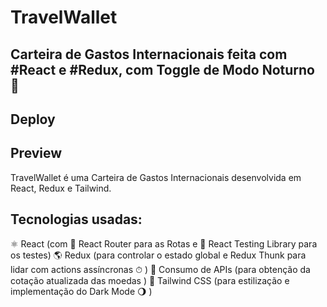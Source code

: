 # TravelWallet

## Carteira de Gastos Internacionais feita com #React e #Redux, com Toggle de Modo Noturno 🌛

## Deploy

## Preview

TravelWallet é uma Carteira de Gastos Internacionais desenvolvida em React, Redux e Tailwind.

## Tecnologias usadas:
⚛ React (com 🔀 React Router para as Rotas e 🔬 React Testing Library para os testes)
🌎 Redux (para controlar o estado global  e Redux Thunk para lidar com actions assíncronas ⏱ )
💱 Consumo de APIs (para obtenção da cotação atualizada das moedas )
🎨 Tailwind CSS (para estilização e implementação do Dark Mode 🌖 )
